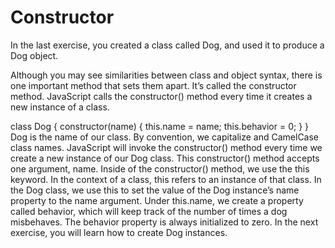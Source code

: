 # Constructor
In the last exercise, you created a class called Dog, and used it to produce a Dog object.

Although you may see similarities between class and object syntax, there is one important method that sets them apart. It’s called the constructor method. JavaScript calls the constructor() method every time it creates a new instance of a class.

class Dog {
  constructor(name) {
    this.name = name;
    this.behavior = 0;
  }
}
Dog is the name of our class. By convention, we capitalize and CamelCase class names.
JavaScript will invoke the constructor() method every time we create a new instance of our Dog class.
This constructor() method accepts one argument, name.
Inside of the constructor() method, we use the this keyword. In the context of a class, this refers to an instance of that class. In the Dog class, we use this to set the value of the Dog instance’s name property to the name argument.
Under this.name, we create a property called behavior, which will keep track of the number of times a dog misbehaves. The behavior property is always initialized to zero.
In the next exercise, you will learn how to create Dog instances.
